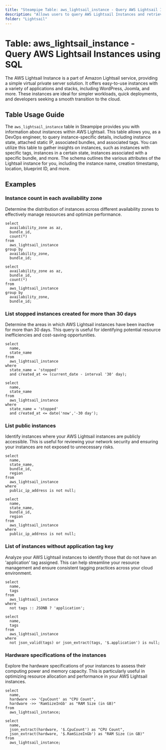 ```yaml
---
title: "Steampipe Table: aws_lightsail_instance - Query AWS Lightsail Instances using SQL"
description: "Allows users to query AWS Lightsail Instances and retrieve detailed information about each instance such as instance state, type, associated bundles, and more."
folder: "Lightsail"
---
```


# Table: aws_lightsail_instance - Query AWS Lightsail Instances using SQL

The AWS Lightsail Instance is a part of Amazon Lightsail service, providing a simple virtual private server solution. It offers easy-to-use instances with a variety of applications and stacks, including WordPress, Joomla, and more. These instances are ideal for simpler workloads, quick deployments, and developers seeking a smooth transition to the cloud.

## Table Usage Guide

The `aws_lightsail_instance` table in Steampipe provides you with information about instances within AWS Lightsail. This table allows you, as a DevOps engineer, to query instance-specific details, including instance state, attached static IP, associated bundles, and associated tags. You can utilize this table to gather insights on instances, such as instances with specific tags, instances in a certain state, instances associated with a specific bundle, and more. The schema outlines the various attributes of the Lightsail instance for you, including the instance name, creation timestamp, location, blueprint ID, and more.

## Examples

### Instance count in each availability zone
Determine the distribution of instances across different availability zones to effectively manage resources and optimize performance.

```sql+postgres
select
  availability_zone as az,
  bundle_id,
  count(*)
from
  aws_lightsail_instance
group by
  availability_zone,
  bundle_id;
```

```sql+sqlite
select
  availability_zone as az,
  bundle_id,
  count(*)
from
  aws_lightsail_instance
group by
  availability_zone,
  bundle_id;
```

### List stopped instances created for more than 30 days
Determine the areas in which AWS Lightsail instances have been inactive for more than 30 days. This query is useful for identifying potential resource inefficiencies and cost-saving opportunities.

```sql+postgres
select
  name,
  state_name
from
  aws_lightsail_instance
where
  state_name = 'stopped'
  and created_at <= (current_date - interval '30' day);
```

```sql+sqlite
select
  name,
  state_name
from
  aws_lightsail_instance
where
  state_name = 'stopped'
  and created_at <= date('now','-30 day');
```

### List public instances
Identify instances where your AWS Lightsail instances are publicly accessible. This is useful for reviewing your network security and ensuring your instances are not exposed to unnecessary risks.

```sql+postgres
select
  name,
  state_name,
  bundle_id,
  region
from
  aws_lightsail_instance
where
  public_ip_address is not null;
```

```sql+sqlite
select
  name,
  state_name,
  bundle_id,
  region
from
  aws_lightsail_instance
where
  public_ip_address is not null;
```

### List of instances without application tag key
Analyze your AWS Lightsail instances to identify those that do not have an 'application' tag assigned. This can help streamline your resource management and ensure consistent tagging practices across your cloud environment.

```sql+postgres
select
  name,
  tags
from
  aws_lightsail_instance
where
  not tags :: JSONB ? 'application';
```

```sql+sqlite
select
  name,
  tags
from
  aws_lightsail_instance
where
  not json_valid(tags) or json_extract(tags, '$.application') is null;
```

### Hardware specifications of the instances
Explore the hardware specifications of your instances to assess their computing power and memory capacity. This is particularly useful in optimizing resource allocation and performance in your AWS Lightsail instances.

```sql+postgres
select
  name,
  hardware ->> 'CpuCount' as "CPU Count",
  hardware ->> 'RamSizeInGb' as "RAM Size (in GB)"
from
  aws_lightsail_instance;
```

```sql+sqlite
select
  name,
  json_extract(hardware, '$.CpuCount') as "CPU Count",
  json_extract(hardware, '$.RamSizeInGb') as "RAM Size (in GB)"
from
  aws_lightsail_instance;
```